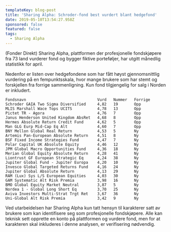 ```yaml
---
templateKey: blog-post
title: 'Sharing Alpha: Schroder-fond best vurdert blant hedgefond'
date: 2019-05-10T13:54:27.958Z
sponsored: false
featured: false
tags:
  - Sharing Alpha
---
```

(Fonder Direkt) Sharing Alpha, plattformen der profesjonelle fondskjøpere fra 73 land vurderer fond og bygger fiktive porteføljer, har utgitt månedlig statistikk for april.



Nedenfor er listen over hedgefondene som har fått høyst gjennomsnittlig vurdering på en fempunktsskala, hvor mange brukere som har stemt og forskjellen fra forrige sammenligning. Kun fond tilgjengelig for salg i Norden er inkludert.

```
Fondsnavn                               Vurd   Nummer   Forrige
Schroder GAIA Two Sigma Diversified     4,82   19       Opp    
MLIS Marshall Wace Tops UCITS           4,78   13       Opp    
Pictet TR - Agora                       4,76   7        Opp    
Janus Henderson United Kingdom AbsRet   4,68   8        Opp    
Hermes Absolute Return Credit Fund      4,62   5        Opp    
Man GLG Eurp Mid-Cap Eq Alt             4,60   7        Opp    
BNY Mellon Global Real Return           4,53   5        Ny     
Artemis Pan-European Absolute Return    4,51   8        Ny     
BSF Fixed Income Strategies Fund        4,47   7        Ny     
Polar Capital UK Absolute Equity        4,46   12       Ny     
JPM Global Macro Opportunities Fund     4,36   18       Ny     
Merian Global Equity Absolute Return    4,28   41       Ny     
Liontrust GF European Strategic Eq      4,24   38       Ny     
Jupiter Global Fund - Jupiter Europa    4,20   10       Ny     
Invesco Global Targeted Returns Fund    4,16   24       Ny     
Jupiter Global Absolute Return          4,13   29       Ny     
RAM (Lux) Sys L/S European Equities     4,03   30       Ny     
GAM Systematic Alt Risk Premia          3,98   16       Ny     
BMO Global Equity Market Neutral        3,87   5        Ny     
Nordea 1 - Global Long Short Eq         3,70   25       Ny     
Aviva Investors Multi-Strat Trgt Ret    3,67   36       Ny     
Uni-Global Alt Risk Premia              3,42   9        Ny     
```

Ved utarbeidelsen har Sharing Alpha kun tatt hensyn til karakterer satt av brukere som kan identifisere seg som profesjonelle fondskjøpere. Alle kan teknisk sett opprette en konto på plattformen og vurdere fond, men for at karakteren skal inkluderes i denne analysen, er verifisering nødvendig.
